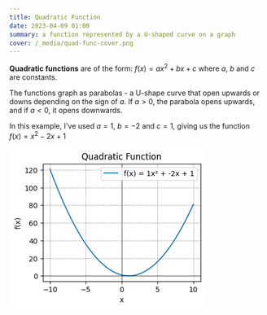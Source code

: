 ```yaml
---
title: Quadratic Function
date: 2023-04-09 01:00
summary: a function represented by a U-shaped curve on a graph
cover: /_media/quad-func-cover.png
---
```


**Quadratic functions** are of the form: $f(x) = ax^2 + bx + c$ where $a$, $b$ and $c$ are constants.

The functions graph as parabolas - a U-shape curve that open upwards or downs depending on the sign of $a$. If $a>0$, the parabola opens upwards, and if $a<0$, it opens downwards.

In this example, I've used $a = 1$, $b = -2$ and $c =1$, giving us the function $f(x) = x^2 - 2x + 1$

![Quadratic Function](../_media/quadratic-function.png)